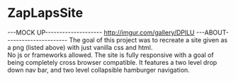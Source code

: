 # ZapLapsSite

---MOCK UP--------------------
http://imgur.com/gallery/DPlLU
---ABOUT----------------------
The goal of this project was to recreate a site given as a png (listed above) with just vanilla css and html.  
No js or frameworks allowed.
The site is fully responsive with a goal of being completely cross browser compatible.
It features a two level drop down nav bar, and two level collapsible hamburger navigation. 
